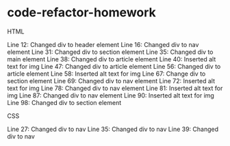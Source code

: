 # code-refactor-homework

HTML

Line 12: Changed div to header element
Line 16: Changed div to nav element
Line 31: Changed div to section element
Line 35: Changed div to main element
Line 38: Changed div to article element
Line 40: Inserted alt text for img
Line 47: Changed div to article element
Line 56: Changed div to article element
Line 58: Inserted alt text for img
Line 67: Change div to section element
Line 69: Changed div to nav element
Line 72: Inserted alt text for img
Line 78: Changed div to nav element
Line 81: Inserted alt text for img
Line 87: Changed div to nav element
Line 90: Inserted alt text for img
Line 98: Changed div to section element

CSS

Line 27: Changed div to nav
Line 35: Changed div to nav
Line 39: Changed div to nav
